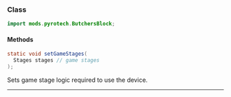 
### Class

```java
import mods.pyrotech.ButchersBlock;
```

#### Methods

```java
static void setGameStages(
  Stages stages // game stages
);
```

Sets game stage logic required to use the device.

---

